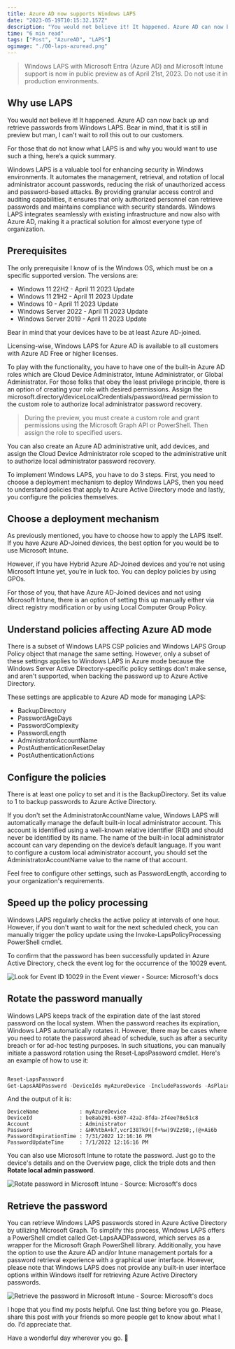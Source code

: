 ```yaml
---
title: Azure AD now supports Windows LAPS
date: "2023-05-19T10:15:32.157Z"
description: "You would not believe it! It happened. Azure AD can now back up and retrieve passwords from Windows LAPS. Bear in mind, that it is still in preview but man, I can’t wait ..."
time: "6 min read"
tags: ["Post", "AzureAD", "LAPS"]
ogimage: "./00-laps-azuread.png"
---
```


> Windows LAPS with Microsoft Entra (Azure AD) and Microsoft Intune support is now in public preview as of April 21st, 2023. Do not use it in production environments.

## Why use LAPS

You would not believe it! It happened. Azure AD can now back up and retrieve passwords from Windows LAPS. Bear in mind, that it is still in preview but man, I can't wait to roll this out to our customers.

For those that do not know what LAPS is and why you would want to use such a thing, here’s a quick summary.

Windows LAPS is a valuable tool for enhancing security in Windows environments. It automates the management, retrieval, and rotation of local administrator account passwords, reducing the risk of unauthorized access and password-based attacks. By providing granular access control and auditing capabilities, it ensures that only authorized personnel can retrieve passwords and maintains compliance with security standards. Windows LAPS integrates seamlessly with existing infrastructure and now also with Azure AD, making it a practical solution for almost everyone type of organization.

## Prerequisites

The only prerequisite I know of is the Windows OS, which must be on a specific supported version. The versions are:

- Windows 11 22H2 - April 11 2023 Update
- Windows 11 21H2 - April 11 2023 Update
- Windows 10 - April 11 2023 Update
- Windows Server 2022 - April 11 2023 Update
- Windows Server 2019 - April 11 2023 Update

Bear in mind that your devices have to be at least Azure AD-joined. 

Licensing-wise, Windows LAPS for Azure AD is available to all customers with Azure AD Free or higher licenses.

To play with the functionality, you have to have one of the built-in Azure AD roles which are Cloud Device Administrator, Intune Administrator, or Global Administrator. For those folks that obey the least privilege principle, there is an option of creating your role with desired permissions. Assign the microsoft.directory/deviceLocalCredentials/password/read permission to the custom role to authorize local administrator password recovery.

> During the preview, you must create a custom role and grant permissions using the Microsoft Graph API or PowerShell. Then assign the role to specified users.

You can also create an Azure AD administrative unit, add devices, and assign the Cloud Device Administrator role scoped to the administrative unit to authorize local administrator password recovery.

To implement Windows LAPS, you have to do 3 steps. First, you need to choose a deployment mechanism to deploy Windows LAPS, then you need to understand policies that apply to Azure Active Directory mode and lastly, you configure the policies themselves.

## Choose a deployment mechanism

As previously mentioned, you have to choose how to apply the LAPS itself. If you have Azure AD-Joined devices, the best option for you would be to use Microsoft Intune.

However, if you have Hybrid Azure AD-Joined devices and you’re not using Microsoft Intune yet, you’re in luck too. You can deploy policies by using GPOs.

For those of you, that have Azure AD-Joined devices and not using Microsoft Intune, there is an option of setting this up manually either via direct registry modification or by using Local Computer Group Policy.

## Understand policies affecting Azure AD mode

There is a subset of Windows LAPS CSP policies and Windows LAPS Group Policy object that manage the same setting. However, only a subset of these settings applies to Windows LAPS in Azure mode because the Windows Server Active Directory-specific policy settings don't make sense, and aren't supported, when backing the password up to Azure Active Directory.

These settings are applicable to Azure AD mode for managing LAPS:

-   BackupDirectory
-   PasswordAgeDays
-   PasswordComplexity
-   PasswordLength
-   AdministratorAccountName
-   PostAuthenticationResetDelay
-   PostAuthenticationActions

## Configure the policies

There is at least one policy to set and it is the BackupDirectory. Set its value to 1 to backup passwords to Azure Active Directory.

If you don't set the AdministratorAccountName value, Windows LAPS will automatically manage the default built-in local administrator account. This account is identified using a well-known relative identifier (RID) and should never be identified by its name. The name of the built-in local administrator account can vary depending on the device’s default language. If you want to configure a custom local administrator account, you should set the AdministratorAccountName value to the name of that account.

Feel free to configure other settings, such as PasswordLength, according to your organization's requirements.

## Speed up the policy processing

Windows LAPS regularly checks the active policy at intervals of one hour. However, if you don't want to wait for the next scheduled check, you can manually trigger the policy update using the Invoke-LapsPolicyProcessing PowerShell cmdlet.

To confirm that the password has been successfully updated in Azure Active Directory, check the event log for the occurrence of the 10029 event.

![Look for Event ID 10029 in the Event viewer - Source: Microsoft's docs](./00-laps-azuread.png)

## Rotate the password manually

Windows LAPS keeps track of the expiration date of the last stored password on the local system. When the password reaches its expiration, Windows LAPS automatically rotates it. However, there may be cases where you need to rotate the password ahead of schedule, such as after a security breach or for ad-hoc testing purposes. In such situations, you can manually initiate a password rotation using the Reset-LapsPassword cmdlet. Here's an example of how to use it:

``` Powershell

Reset-LapsPassword
Get-LapsAADPassword -DeviceIds myAzureDevice -IncludePasswords -AsPlainText

```

And the output of it is:

``` Output
DeviceName             : myAzureDevice
DeviceId               : be8ab291-6307-42a2-8fda-2f4ee78e51c8
Account                : Administrator
Password               : &HK%tbA+k7,vcrI387k9([f+%w)9VZz98;,(@+Ai6b
PasswordExpirationTime : 7/31/2022 12:16:16 PM
PasswordUpdateTime     : 7/1/2022 12:16:16 PM
```

You can also use Microsoft Intune to rotate the password. Just go to the device's details and on the Overview page, click the triple dots and then **Rotate local admin password**.

![Rotate password in Microsoft Intune - Source: Microsoft's docs](./02-manually-rotate-password.png)

## Retrieve the password

You can retrieve Windows LAPS passwords stored in Azure Active Directory by utilizing Microsoft Graph. To simplify this process, Windows LAPS offers a PowerShell cmdlet called Get-LapsAADPassword, which serves as a wrapper for the Microsoft Graph PowerShell library. Additionally, you have the option to use the Azure AD and/or Intune management portals for a password retrieval experience with a graphical user interface. However, please note that Windows LAPS does not provide any built-in user interface options within Windows itself for retrieving Azure Active Directory passwords.

![Retrieve the password in Microsoft Intune - Source: Microsoft's docs](./01-view-password.png)

I hope that you find my posts helpful. One last thing before you go. Please, share this post with your friends so more people get to know about what I do. I’d appreciate that. 

Have a wonderful day wherever you go. 👋
